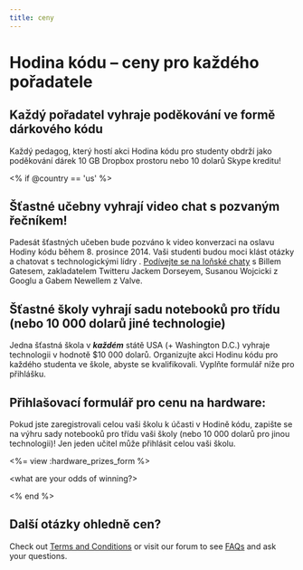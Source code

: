 ```yaml
---
title: ceny
---
```


# Hodina kódu – ceny pro každého pořadatele

## Každý pořadatel vyhraje poděkování ve formě dárkového kódu

Každý pedagog, který hostí akci Hodina kódu pro studenty obdrží jako poděkování dárek 10 GB Dropbox prostoru nebo 10 dolarů Skype kreditu!

<% if @country == 'us' %>

## Šťastné učebny vyhrají video chat s pozvaným řečníkem!

Padesát šťastných učeben bude pozváno k video konverzaci na oslavu Hodiny kódu během 8. prosince 2014. Vaši studenti budou moci klást otázky a chatovat s technologickými lídry . [Podívejte se na loňské chaty][1] s Billem Gatesem, zakladatelem Twitteru Jackem Dorseyem, Susanou Wojcicki z Googlu a Gabem Newellem z Valve.

 [1]: http://www.youtube.com/playlist?list=PLzdnOPI1iJNckJ81gRpJe5mR7imAHDl9a

## Šťastné školy vyhrají sadu notebooků pro třídu (nebo 10 000 dolarů jiné technologie)

Jedna šťastná škola v ***každém*** státě USA (+ Washington D.C.) vyhraje technologii v hodnotě $10 000 dolarů. Organizujte akci Hodinu kódu pro každého studenta ve škole, abyste se kvalifikovali. Vyplňte formulář níže pro přihlášku.

## Přihlašovací formulář pro cenu na hardware:

Pokud jste zaregistrovali celou vaši školu k účasti v Hodině kódu, zapište se na výhru sady notebooků pro třídu vaši školy (nebo 10 000 dolarů pro jinou technologii)! Jen jeden učitel může přihlásit celou vaši školu.

<%= view :hardware_prizes_form %>

<what are your odds of winning?>

<see a list of all schools signed up for the hour code in your state. one public k-12 school every u.s. state will win class-set laptops.>

<% end %>

## Další otázky ohledně cen?

Check out [Terms and Conditions][2] or visit our forum to see [FAQs][3] and ask your questions.

 [2]: /prizes-terms
 [3]: http://support.code.org